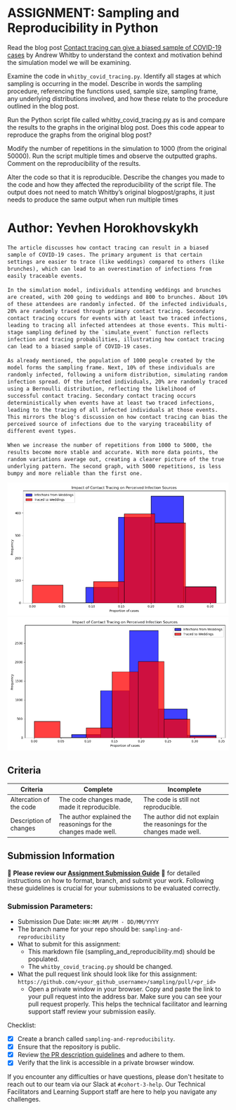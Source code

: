 # ASSIGNMENT: Sampling and Reproducibility in Python

Read the blog post [Contact tracing can give a biased sample of COVID-19 cases](https://andrewwhitby.com/2020/11/24/contact-tracing-biased/) by Andrew Whitby to understand the context and motivation behind the simulation model we will be examining.

Examine the code in `whitby_covid_tracing.py`. Identify all stages at which sampling is occurring in the model. Describe in words the sampling procedure, referencing the functions used, sample size, sampling frame, any underlying distributions involved, and how these relate to the procedure outlined in the blog post.

Run the Python script file called whitby_covid_tracing.py as is and compare the results to the graphs in the original blog post. Does this code appear to reproduce the graphs from the original blog post?

Modify the number of repetitions in the simulation to 1000 (from the original 50000). Run the script multiple times and observe the outputted graphs. Comment on the reproducibility of the results.

Alter the code so that it is reproducible. Describe the changes you made to the code and how they affected the reproducibility of the script file. The output does not need to match Whitby’s original blogpost/graphs, it just needs to produce the same output when run multiple times

# Author: Yevhen Horokhovskykh

```
The article discusses how contact tracing can result in a biased sample of COVID-19 cases. The primary argument is that certain settings are easier to trace (like weddings) compared to others (like brunches), which can lead to an overestimation of infections from easily traceable events.

In the simulation model, individuals attending weddings and brunches are created, with 200 going to weddings and 800 to brunches. About 10% of these attendees are randomly infected. Of the infected individuals, 20% are randomly traced through primary contact tracing. Secondary contact tracing occurs for events with at least two traced infections, leading to tracing all infected attendees at those events. This multi-stage sampling defined by the `simulate_event` function reflects infection and tracing probabilities, illustrating how contact tracing can lead to a biased sample of COVID-19 cases.

As already mentioned, the population of 1000 people created by the model forms the sampling frame. Next, 10% of these individuals are randomly infected, following a uniform distribution, simulating random infection spread. Of the infected individuals, 20% are randomly traced using a Bernoulli distribution, reflecting the likelihood of successful contact tracing. Secondary contact tracing occurs deterministically when events have at least two traced infections, leading to the tracing of all infected individuals at those events. This mirrors the blog's discussion on how contact tracing can bias the perceived source of infections due to the varying traceability of different event types.

When we increase the number of repetitions from 1000 to 5000, the results become more stable and accurate. With more data points, the random variations average out, creating a clearer picture of the true underlying pattern. The second graph, with 5000 repetitions, is less bumpy and more reliable than the first one.

```

![A1_Figure_1.png](./images/A1_Figure_1.png)
![A1_Figure_2.png](./images/A1_Figure_2.png)



## Criteria

|Criteria|Complete|Incomplete|
|--------|----|----|
|Altercation of the code|The code changes made, made it reproducible.|The code is still not reproducible.|
|Description of changes|The author explained the reasonings for the changes made well.|The author did not explain the reasonings for the changes made well.|

## Submission Information

🚨 **Please review our [Assignment Submission Guide](https://github.com/UofT-DSI/onboarding/blob/main/onboarding_documents/submissions.md)** 🚨 for detailed instructions on how to format, branch, and submit your work. Following these guidelines is crucial for your submissions to be evaluated correctly.

### Submission Parameters:
* Submission Due Date: `HH:MM AM/PM - DD/MM/YYYY`
* The branch name for your repo should be: `sampling-and-reproducibility`
* What to submit for this assignment:
    * This markdown file (sampling_and_reproducibility.md) should be populated.
    * The `whitby_covid_tracing.py` should be changed.
* What the pull request link should look like for this assignment: `https://github.com/<your_github_username>/sampling/pull/<pr_id>`
    * Open a private window in your browser. Copy and paste the link to your pull request into the address bar. Make sure you can see your pull request properly. This helps the technical facilitator and learning support staff review your submission easily.

Checklist:
- [X] Create a branch called `sampling-and-reproducibility`.
- [X] Ensure that the repository is public.
- [X] Review [the PR description guidelines](https://github.com/UofT-DSI/onboarding/blob/main/onboarding_documents/submissions.md#guidelines-for-pull-request-descriptions) and adhere to them.
- [X] Verify that the link is accessible in a private browser window.

If you encounter any difficulties or have questions, please don't hesitate to reach out to our team via our Slack at `#cohort-3-help`. Our Technical Facilitators and Learning Support staff are here to help you navigate any challenges.
